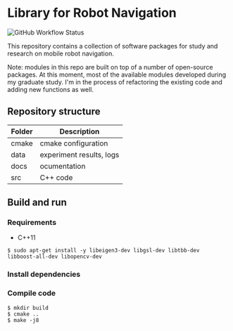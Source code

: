 # Library for Robot Navigation

![GitHub Workflow Status](https://github.com/rxdu/libnav/workflows/CMake/badge.svg)

This repository contains a collection of software packages for study and research on mobile robot navigation.

Note: modules in this repo are built on top of a number of open-source packages. At this moment, most of the available modules developed during my graduate study. I'm in the process of refactoring the existing code and adding new functions as well.

## Repository structure

| Folder |       Description        |
| ------ | ------------------------ |
| cmake  | cmake configuration      |
| data   | experiment results, logs |
| docs   | ocumentation             |
| src    | C++ code                 |

## Build and run

### Requirements

* C++11

```
$ sudo apt-get install -y libeigen3-dev libgsl-dev libtbb-dev libboost-all-dev libopencv-dev
```

### Install dependencies

### Compile code

```
$ mkdir build
$ cmake ..
$ make -j8
```

